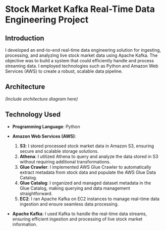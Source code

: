 # Stock Market Kafka Real-Time Data Engineering Project

## Introduction

I developed an end-to-end real-time data engineering solution for ingesting, processing, and analyzing live stock market data using Apache Kafka. The objective was to build a system that could efficiently handle and process streaming data. I employed technologies such as Python and Amazon Web Services (AWS) to create a robust, scalable data pipeline.

## Architecture
*(Include architecture diagram here)*

## Technology Used
- **Programming Language**: Python
- **Amazon Web Services (AWS)**:
    1. **S3**: I stored processed stock market data in Amazon S3, ensuring secure and scalable storage solutions.
    2. **Athena**: I utilized Athena to query and analyze the data stored in S3 without requiring additional transformations.
    3. **Glue Crawler**: I implemented AWS Glue Crawler to automatically extract metadata from stock data and populate the AWS Glue Data Catalog.
    4. **Glue Catalog**: I organized and managed dataset metadata in the Glue Catalog, making querying and data management straightforward.
    5. **EC2**: I ran Apache Kafka on EC2 instances to manage real-time data ingestion and ensure seamless data processing.

- **Apache Kafka**: I used Kafka to handle the real-time data streams, ensuring efficient ingestion and processing of live stock market information.
